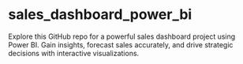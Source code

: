 # sales_dashboard_power_bi
Explore this GitHub repo for a powerful sales dashboard project using Power BI. Gain insights, forecast sales accurately, and drive strategic decisions with interactive visualizations.
